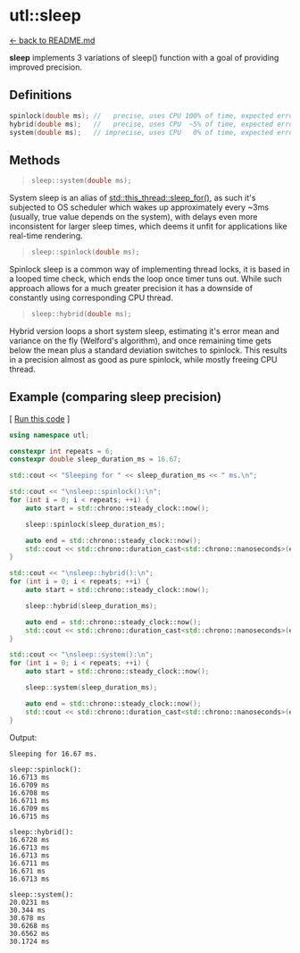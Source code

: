 
# utl::sleep

[<- back to README.md](https://github.com/DmitriBogdanov/prototyping_utils/tree/master)

**sleep** implements 3 variations of sleep() function with a goal of providing improved precision.

## Definitions
```cpp
spinlock(double ms); //   precise, uses CPU 100% of time, expected error ~0.01 ms
hybrid(double ms);   //   precise, uses CPU  ~5% of time, expected error ~0.01 ms
system(double ms);   // imprecise, uses CPU   0% of time, expected error ~0.1-5 ms
```

## Methods
> ```cpp
> sleep::system(double ms);
> ```

System sleep is an alias of [std::this_thread::sleep_for()](https://en.cppreference.com/w/cpp/thread/sleep_for), as such it's subjected to OS scheduler which wakes up approximately every ~3ms (usually, true value depends on the system), with delays even more inconsistent for larger sleep times, which deems it unfit for applications like real-time rendering.

> ```cpp
> sleep::spinlock(double ms);
> ```

Spinlock sleep is a common way of implementing thread locks, it is based in a looped time check, which ends the loop once timer tuns out. While such approach allows for a much greater precision it has a downside of constantly using corresponding CPU thread.

> ```cpp
> sleep::hybrid(double ms);
> ```

Hybrid version loops a short system sleep, estimating it's error mean and variance on the fly (Welford's algorithm), and once remaining time gets below the mean plus a standard deviation switches to spinlock. This results in a precision almost as good as pure spinlock, while mostly freeing CPU thread.

## Example (comparing sleep precision)

[ [Run this code](https://godbolt.org/#z:OYLghAFBqd5QCxAYwPYBMCmBRdBLAF1QCcAaPECAMzwBtMA7AQwFtMQByARg9KtQYEAysib0QXACx8BBAKoBnTAAUAHpwAMvAFYTStJg1DIApACYAQuYukl9ZATwDKjdAGFUtAK4sGISWakrgAyeAyYAHI%2BAEaYxCBmAKykAA6oCoRODB7evv6BaRmOAqHhUSyx8Um2mPbFDEIETMQEOT5%2BATV1WY3NBKWRMXEJyQpNLW15nWN9A%2BWVIwCUtqhexMjsHOYAzGHI3lgA1CbbbggEBCkKIAD0N8RMAO4AdMCECF7RXkrrsowEzzQLBuABEWIRiHgLKhgOhDKgAG43FLEVBEAgATxSYWAAH0vI5aAobiwmGM4jcFKt1phkaiiPjCQpnggUikTtgTBoAIJc7lhAiHUlhCCLY4AdisPMOMsO3xxh2YbAUKSYGzlBFoJylvOlsrQDHJqhRhwFh2ImBSmCYBAUx22IMOADZtXzZYcDUaTehVtF6IcFPRLbj0GsbVlcSw7SdHVwnc8neLXTy3bKxugQChVoKTm5c8czGYhEHsUZDvxiAWzPa86cAyWQ2H6pHo6d8%2BZq1HniZEm4GB3k7rue705m0ASa%2B3Cz2%2B4HMJbMyqwrRUMgANaikAz/vT7Y690Vw4QM14e2OjTa00182W622y/Wax4MUmSWp90ypgE1AB8Y5h2/hmKAIKiDCoIuBDWugGK4vsq5rpmYGPKKg7vh%2Bc4LiAS4MCu64QBhKSNg8zZRosqF6h%2BhxfkQhyuGegFjiBAjgVhkFMNBsG4QhIBIShe5oSOBBAeO/61m4DHAaBLGhsREaiGMuajpJzGIfCSgGugCgchAdEALS/n0iyAqsgiiocNyHFwmBOpOdYdkKWm9juZiDu6r4gnyaFKSJtniQOTkEZmCAYtEkLoJu24DvxFHliQR4nvRF57le%2BYWlaNpaclj6WM%2BEr7pRVHfgZLT0d5TFgRBUEwXB66IagyFkdFQ4FfW84pEFIVhfhDYyeGAgto1OoCbK1E/nRMYScg5UseS7HVVxdUNa5BXedmvmTdNma9c28kEIpQmMVJqlgepAiadpenFQQRnjqZYoWVZNm5lOnaOX2UX5TK7meTFq0Ts9dnTgFJaLhi5IsBFTkfWhh7HoIKUAUlFgI%2BJaV3plyPZRYuWvp9H6jVdpUHcpFWsVVnHwYtfFDTFI4g1hYOQRDBFEX1DADeRw4FQT40AWVR1k3NFO1Tx9XU8NMp/aJ%2Bb8ypIDbXJZJ7acsuk8wJ2YBpmXYDpDDoIc%2BkzC0N0mQQZkPdZ632VGkW7nj30pjFFoEGsDCHEjnnih5PIcMstCcIkvB%2BBwWikOBHB5pY1gBtS6o7DwpAEJovvLAh4pcM86figAHNsUjZ2YToAJxcBoyT%2BxwkhB8nYecLw1waInyfLHAsAwIgWYsNi9BkBQEBAt3wz7IYwBxhojc0LQkHENcEDRDX0RhM0GKcAni/MMQGIAPLRNomtJ9wvBAmwghbzhK8h7wWBfMAbhiESq9X5gpJGOIl%2BkPgFoOHgCKYNc7%2BYFUJrAkmxQ4ClqDXWgeBQrLw8FgGuBBIQsEfssKgBhgAKAAGp4EwI8LeVpg4J34IIEQYh2BSBkIIRQKh1Dv10FwfQI8UBY30NA64kBlioBSPUf%2Bul0wxlMFHSwXBxQGy3mYXgiI4hhT/vAZYdh95ZBcHrSYfgGEhDCIMCowwGGFEyAIVReg9H1DmEMeIDCFHfwEL0CYnh2h6EsfUGx/RNHzB0bYP8hiLF/lMdo8x8jY7kL9gHau79w6HFUNnJ0uknSSA9AYMscZngaGSUeXAhA4rx0WLwA%2BWhFjLAQFBYYop9CcCrqQZBiRG7B1DuHeuIBG65N9qQVuHdswpAJOQSgA86BxAiKwTYkTomxPiSPSy8YUmh0wPgIgYU9DEOEKIcQFCFnULUDXehpBHgPHaofYJHBA6kBqZIzgW8CQdMFKgKgESokxLicPRJEzUkQA8F3XplYsk5Obqnfw8Zi4BC4FEsuRd05xlKZXXglTqk1zqbYBpTdL75NIAhMw2dniorMHGbOiQRHbA0NnIukgnTgu2KE2pdcEV5P2RIo5MKKVNKRb/GeSjJBAA%3D%3D) ]
```cpp
using namespace utl;

constexpr int repeats = 6;
constexpr double sleep_duration_ms = 16.67;

std::cout << "Sleeping for " << sleep_duration_ms << " ms.\n";

std::cout << "\nsleep::spinlock():\n";
for (int i = 0; i < repeats; ++i) {
	auto start = std::chrono::steady_clock::now();

	sleep::spinlock(sleep_duration_ms);

	auto end = std::chrono::steady_clock::now();
	std::cout << std::chrono::duration_cast<std::chrono::nanoseconds>(end - start).count() / 1e6 << " ms\n";
}

std::cout << "\nsleep::hybrid():\n";
for (int i = 0; i < repeats; ++i) {
	auto start = std::chrono::steady_clock::now();

	sleep::hybrid(sleep_duration_ms);

	auto end = std::chrono::steady_clock::now();
	std::cout << std::chrono::duration_cast<std::chrono::nanoseconds>(end - start).count() / 1e6 << " ms\n";
}

std::cout << "\nsleep::system():\n";
for (int i = 0; i < repeats; ++i) {
	auto start = std::chrono::steady_clock::now();

	sleep::system(sleep_duration_ms);

	auto end = std::chrono::steady_clock::now();
	std::cout << std::chrono::duration_cast<std::chrono::nanoseconds>(end - start).count() / 1e6 << " ms\n";
}
```

Output:
```
Sleeping for 16.67 ms.

sleep::spinlock():
16.6713 ms
16.6709 ms
16.6708 ms
16.6711 ms
16.6709 ms
16.6715 ms

sleep::hybrid():
16.6728 ms
16.6713 ms
16.6713 ms
16.6711 ms
16.671 ms
16.6713 ms

sleep::system():
20.0231 ms
30.344 ms
30.678 ms
30.6268 ms
30.6562 ms
30.1724 ms
```